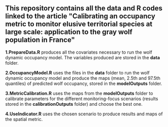 
## This repository contains all the data and R codes linked to the article "Calibrating an occupancy metric to monitor elusive territorial species at large scale: application to the gray wolf population in France"

**1.PrepareData.R** produces all the covariates necessary to run the wolf dynamic occupancy model. The variables produced are stored in the **data** folder.

**2.OccupancyModel.R** uses the files in the **data** folder to run the wolf dynamic occupancy model and produce the maps (mean, 2.5th and 97.5th quantiles) of predicted wolf occupancy, stored in the **modelOutputs** folder.

**3.MetricCalibration.R** uses the maps from the **modelOutputs** folder to calibrate parameters for the different monitoring-focus scenarios (results stored in the **calibrationOutputs** folder) and choose the best one.

**4.UseIndicator.R** uses the chosen scenario to produce results and maps of the spatial metric.

 